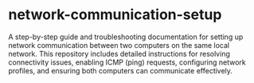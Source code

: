 # network-communication-setup
A step-by-step guide and troubleshooting documentation for setting up network communication between two computers on the same local network. This repository includes detailed instructions for resolving connectivity issues, enabling ICMP (ping) requests, configuring network profiles, and ensuring both computers can communicate effectively. 
